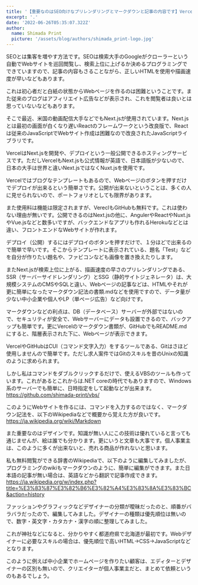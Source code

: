 ```yaml
---
title: '【重要なのはSEO向けなプリレンダリングとマークダウンと記事の内容です】VercelならGitHubのNext.jsなどを簡単に公開できます'
excerpt: '.'
date: '2022-06-26T05:35:07.322Z'
author:
  name: Shimada Print
  picture: '/assets/blog/authors/shimada_print-logo.jpg'
---
```


SEOとは集客を増やす方法です。SEOは検索大手のGoogleがクローラーという自動でWebサイトを巡回閲覧し、検索上位に上げるか決めるプログラミングでできていますので、記事の内容もさることながら、正しいHTMLを使用や描画速度が早いなどもあります。

これは初心者だと白紙の状態からWebページを作るのは困難ということです。また従来のブログはアフィリエイト広告などが表示され、これを閲覧者は良いとは思っていないなどもあります。

そこで最近、米国の動画配信大手などでもNext.jsが使用されています。Next.jsとは最初の画面が白くなり遅いReactのフレームワークという改良版で、Reactは従来のJavaScriptでWebサイト作成は困難なので改良されたJavaScriptライブラリです。

VercelはNext.jsを開発や、デプロイという一般公開できるホスティングサービスです。ただしVercelもNext.jsも公式情報が英語で、日本語版が少ないので、日本の大手は世界と違いNext.jsではなくNuxt.jsを使用です。

Vercelではブログなテンプレートもあるので、Webページのボタンを押すだけでデプロイが出来るという簡単さです。公開が出来ないということは、多くの人に見せられないので、ポートフォリオとしても限界があります。

また使用料は機能は限定されますが、VereclもGitHubも無料です。これは使わない理由が無いです。公開できるのはNext.jsの他に、AngulerやReactやNuxt.jsやVue.jsなどと数多いですが、バックエンドなアプリも作れるHerokuなどとは違い、フロントエンドなWebサイトが作れます。

デプロイ（公開）するにはデプロイのボタンを押すだけで、１分ほどで出来るので簡単で早いです。そこからテンプレートに表示されている、題名「Test」などを自分が作りたい題名や、ファビコンなども画像を置き換えたりします。

またNext.jsが検索上位に上がる、描画速度の早さのプリレンダリングである、SSR（サーバーサイドレンダリング）とSSG（静的サイトジェネレータ）は、大規模システムのCMSやSQLと違い、Webページの記事などは、HTMLやそれが更に簡単になったマークダウン記法の書類.mdなどを使用ですので、データ量が少ない中小企業や個人やLP（単ページ広告）など向けです。

マークダウンなどの利点は、DB（データベース）サーバーが外部ではないので、セキュリティが安全で、Webサーバーにデータも設置できるので、バックアップも簡単です。更にVercelのマークダウン書類が、GitHubでもREADME.mdにすると、階層表示された下に、Webページが表示できます。

VercelやGitHubはCUI（コマンド文字入力）をするツールである、Gitはさほど使用しませんので簡単です。ただし求人案件ではGitのスキルを昔のUnixの知識のように求められます。

しかし私はコマンドをダブルクリックするだけで、使えるVBSのツールも作っています。これがあるとこれからは.NET coreの時代でもありますので、Windows系のサーバーでも簡単に、日時指定をして起動などが出来ます。  
https://github.com/shimada-print/vbs/


このようにWebサイトを作るには、コマンドを入力するのではなく、マークダウン記法を、以下のWikipediaなどで概要から覚えた方が良いです。  
https://ja.wikipedia.org/wiki/Markdown

また重要なのはデザインです。知識が無い人にこの技術は優れていると言っても通じませんが、絵は誰でも分かります。更にいうと文章も大事です。個人事業主は、このように多くが出来ないと、売れる商品が作れないと思います。

私も無料閲覧ができる辞書のWikipediaで、以下のように編集してみましたが、プログラミングのwikiもマークダウンのように、簡単に編集ができます。また日本語の記事が無い場合は、英語などから翻訳で記事作成できます。  
https://ja.wikipedia.org/w/index.php?title=%E3%83%87%E3%82%B6%E3%82%A4%E3%83%8A%E3%83%BC&action=history

ファッションやグラフィックなどデザイナーの分類が曖昧だったのと、順番がバラバラだったので、編集してみました。デザイナーの種類は優先順位は無いので、数字・英文字・カタカナ・漢字の順に整理してみました。

これが神社などになると、分かりやすく都道府県で北海道が最初です。Webデザイナーに必要なスキルの場合は、優先順位で高いHTML→CSS→JavaScriptなどとなります。

このように例えば中小企業でホームページを作りたい顧客は、エディターとデザイナーの区別も無いので、クリエイターが個人事業主だと、まとめて依頼というのもあるでしょう。
